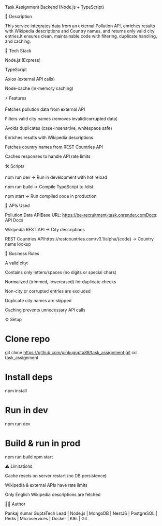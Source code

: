 Task Assignment Backend (Node.js + TypeScript)

📌 Description

This service integrates data from an external Pollution API, enriches results with Wikipedia descriptions and Country names, and returns only valid city entries.It ensures clean, maintainable code with filtering, duplicate handling, and caching.

🚀 Tech Stack

Node.js (Express)

TypeScript

Axios (external API calls)

Node-cache (in-memory caching)

⚡ Features

Fetches pollution data from external API

Filters valid city names (removes invalid/corrupted data)

Avoids duplicates (case-insensitive, whitespace safe)

Enriches results with Wikipedia descriptions

Fetches country names from REST Countries API

Caches responses to handle API rate limits

🛠️ Scripts

npm run dev → Run in development with hot reload

npm run build → Compile TypeScript to /dist

npm start → Run compiled code in production

🔗 APIs Used

Pollution Data APIBase URL: https://be-recruitment-task.onrender.comDocs: API Docs

Wikipedia REST API → City descriptions

REST Countries APIhttps://restcountries.com/v3.1/alpha/{code} → Country name lookup

📝 Business Rules

A valid city:

Contains only letters/spaces (no digits or special chars)

Normalized (trimmed, lowercased) for duplicate checks

Non-city or corrupted entries are excluded

Duplicate city names are skipped

Caching prevents unnecessary API calls

⚙️ Setup

# Clone repo
git clone https://github.com/pinkugupta89/task_assignment.git
cd task_assignment

# Install deps
npm install

# Run in dev
npm run dev

# Build & run in prod
npm run build
npm start

⚠️ Limitations

Cache resets on server restart (no DB persistence)

Wikipedia & external APIs have rate limits

Only English Wikipedia descriptions are fetched

👨‍💻 Author

Pankaj Kumar GuptaTech Lead | Node.js | MongoDB | NestJS | PostgreSQL | Redis | Microservices | Docker | K8s | Git
